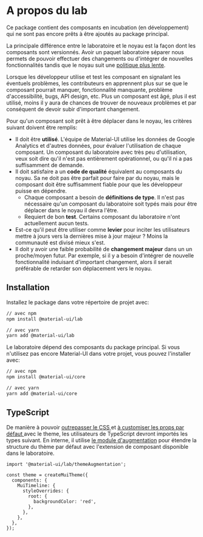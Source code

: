 # A propos du lab

<p class="description">Ce package contient des composants en incubation (en développement) qui ne sont pas encore prêts à être ajoutés au package principal.</p>

La principale différence entre le laboratoire et le noyau est la façon dont les composants sont versionnés. Avoir un paquet laboratoire séparer nous permets de pouvoir effectuer des changements ou d'intégrer de nouvelles fonctionnalités tandis que le noyau suit une [politique plus lente](https://material-ui.com/versions/#release-frequency).

Lorsque les développeur utilise et test les composant en signalant les éventuels problèmes, les contributeurs en apprennent plus sur se que le composant pourrait manquer, fonctionnalité manquante, problème d'accessibilité, bugs, API design, etc. Plus un composant est âgé, plus il est utilisé, moins il y aura de chances de trouver de nouveaux problèmes et par conséquent de devoir subir d'important changement.

Pour qu'un composant soit prêt à être déplacer dans le noyau, les critères suivant doivent être remplis:

- Il doit être **utilisé**. L'équipe de Material-UI utilise les données de Google Analytics et d'autres données, pour évaluer l'utilisation de chaque composant. Un composant du laboratoire avec très peu d'utilisation, veux soit dire qu'il n'est pas entièrement opérationnel, ou qu'il ni a pas suffisamment de demande.
- Il doit satisfaire a un  **code de qualité** équivalent au composants du noyau. Sa ne doit pas être parfait pour faire par du noyau, mais le composant doit être suffisamment fiable pour que les développeur puisse en dépendre.
  - Chaque composant a besoin de **définitions de type**. Il n'est pas nécessaire qu'un composant du laboratoire soit typés mais pour être déplacer dans le noyau il devra l'être.
  - Requiert de bon **test**. Certains composant du laboratoire n'ont actuellement aucun tests.
- Est-ce qu'il peut être utiliser comme **levier** pour inciter les utilisateurs mettre à jours vers la dernières mise à jour majeur ? Moins la communauté est divisé mieux s'est.
- Il doit y avoir une faible probabilité de **changement majeur** dans un un proche/moyen futur. Par exemple, si il y a besoin d'intégrer de nouvelle fonctionnalité induisant d'important changement, alors il serait préférable de retarder son déplacement vers le noyau.

## Installation

Installez le package dans votre répertoire de projet avec:

```sh
// avec npm
npm install @material-ui/lab

// avec yarn
yarn add @material-ui/lab
```

Le laboratoire dépend des composants du package principal. Si vous n'utilisez pas encore Material-UI dans votre projet, vous pouvez l'installer avec:

```sh
// avec npm
npm install @material-ui/core

// avec yarn
yarn add @material-ui/core
```

## TypeScript

De manière à pouvoir [ outrepasser le CSS ](/customization/theme-components/#global-style-overrides) et [ à customiser les props par défaut ](/customization/theme-components/#default-props) avec le theme, les utilisateurs de TypeScript devront importés les types suivant. En interne, il utilise [le module d'augmentation](/guides/typescript/#customization-of-theme) pour étendre la structure du thème par défaut avec l'extension de composant disponible dans le laboratoire.

```tsx
import '@material-ui/lab/themeAugmentation';

const theme = createMuiTheme({
  components: {
    MuiTimeline: {
      styleOverrides: {
        root: {
          backgroundColor: 'red',
        },
      },
    },
  },
});
```
